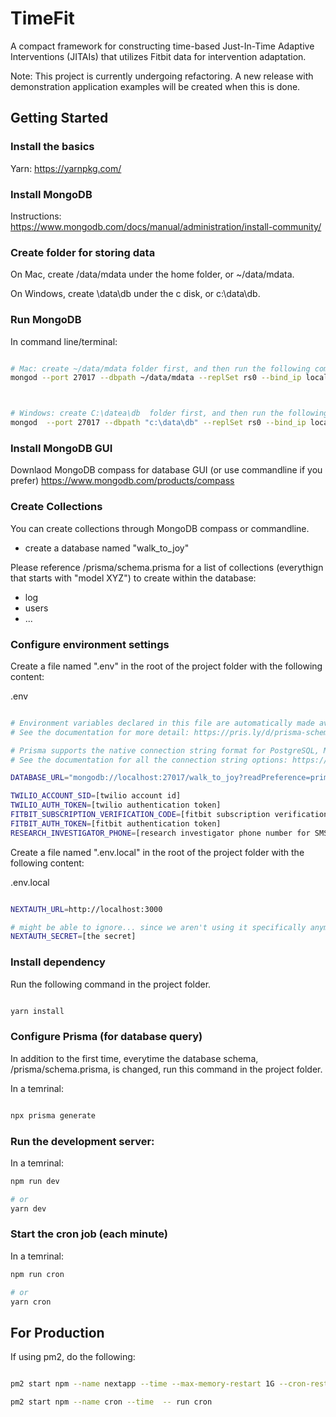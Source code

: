 # TimeFit

A compact framework for constructing time-based Just-In-Time Adaptive Interventions (JITAIs) that utilizes Fitbit data for intervention adaptation.

Note: This project is currently undergoing refactoring. A new release with demonstration application examples will be created when this is done.


## Getting Started

### Install the basics

Yarn: https://yarnpkg.com/

### Install MongoDB
Instructions: https://www.mongodb.com/docs/manual/administration/install-community/

### Create folder for storing data

On Mac, create /data/mdata under the home folder, or  ~/data/mdata.

On Windows, create \data\db under the c disk, or c:\data\db.


### Run MongoDB


In command line/terminal:

```bash

# Mac: create ~/data/mdata folder first, and then run the following command in the terminal:
mongod --port 27017 --dbpath ~/data/mdata --replSet rs0 --bind_ip localhost



# Windows: create C:\datea\db  folder first, and then run the following command in the terminal:
mongod  --port 27017 --dbpath "c:\data\db" --replSet rs0 --bind_ip localhost

```
### Install MongoDB GUI

Downlaod MongoDB compass for database GUI (or use commandline if you prefer)
https://www.mongodb.com/products/compass

### Create Collections

You can create collections through MongoDB compass or commandline.

* create a database named "walk_to_joy" 

Please reference /prisma/schema.prisma for a list of collections (everythign that starts with "model XYZ") to create within the database:
* log
* users
* ...

### Configure environment settings

Create a file named ".env" in the root of the project folder with the following content:

.env 

```bash

# Environment variables declared in this file are automatically made available to Prisma.
# See the documentation for more detail: https://pris.ly/d/prisma-schema#accessing-environment-variables-from-the-schema

# Prisma supports the native connection string format for PostgreSQL, MySQL, SQLite, SQL Server, MongoDB (Preview) and CockroachDB (Preview).
# See the documentation for all the connection string options: https://pris.ly/d/connection-strings

DATABASE_URL="mongodb://localhost:27017/walk_to_joy?readPreference=primary&appname=MongoDB%20Compass&ssl=false&retryWrites=false"

TWILIO_ACCOUNT_SID=[twilio account id]
TWILIO_AUTH_TOKEN=[twilio authentication token]
FITBIT_SUBSCRIPTION_VERIFICATION_CODE=[fitbit subscription verification code]
FITBIT_AUTH_TOKEN=[fitbit authentication token]
RESEARCH_INVESTIGATOR_PHONE=[research investigator phone number for SMS]

```

Create a file named ".env.local" in the root of the project folder with the following content:

.env.local

```bash

NEXTAUTH_URL=http://localhost:3000

# might be able to ignore... since we aren't using it specifically anymore?
NEXTAUTH_SECRET=[the secret]

```

### Install dependency

Run the following command in the project folder.

```bash

yarn install

```

### Configure Prisma (for database query)

In addition to the first time, everytime the database schema, /prisma/schema.prisma, is changed, run this command in the project folder.

In a temrinal:

```bash

npx prisma generate

```

### Run the development server:

In a temrinal:

```bash
npm run dev

# or
yarn dev

```

### Start the cron job (each minute)

In a temrinal:

```bash
npm run cron

# or
yarn cron

```

## For Production

If using pm2, do the following:

```bash

pm2 start npm --name nextapp --time --max-memory-restart 1G --cron-restart="40 * * * *" -- run start

pm2 start npm --name cron --time  -- run cron

```
